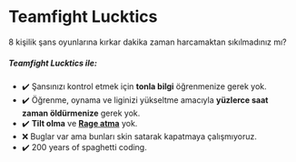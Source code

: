 # Teamfight Lucktics
 8 kişilik şans oyunlarına kırkar dakika zaman harcamaktan sıkılmadınız mı?

##### Teamfight Lucktics ile:
- ✔️ Şansınızı kontrol etmek için **tonla bilgi** öğrenmenize gerek yok. 
- ✔️ Öğrenme, oynama ve liginizi yükseltme amacıyla **yüzlerce saat zaman öldürmenize** gerek yok.
- ✔️ **Tilt olma** ve **[Rage atma](https://youtu.be/0gcVV1TQroo)** yok.
- ❌ Buglar var ama bunları skin satarak kapatmaya çalışmıyoruz.
- ✔️ 200 years of spaghetti coding.